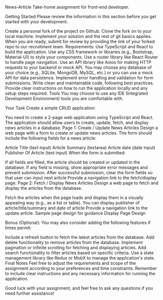 News-Article
Take-home assignment for front-end developer.

Getting Started
Please review the information in this section before you get started with your development.

Create a personal fork of the project on Github.
Clone the fork on to your local machine.
Implement your solution and the rest of git basics applies.
When you are ready, submit for review by providing the link of your forked repo to our recruitment team.
Requirements:
Use TypeScript and React to build the application.
Use any CSS framework or libraries (e.g., Bootstrap, Material-UI) to style your components.
Use a router library like React Router to handle page navigation.
Use an API library like Axios for making HTTP requests to your backend or mock API.
You may choose any database of your choice (e.g., SQLite, MongoDB, MySQL, etc.) or you can use a mock API for data persistence.
Implement error handling and validation for form submissions.
Write clean and maintainable code, following best practices.
Provide clear instructions on how to run the application locally and any setup steps required.
Tools
You may choose to use any IDE (Integrated Development Environment) tools you are comfortable with.

Your Task
Create a simple CRUD application:

You need to create a 2-page web application using TypeScript and React.
The application should allow users to create, update, fetch, and display news articles in a database.
Page 1: Create / Update News Articles
Design a web page with a form to create or update news articles. The form should include the following fields for a news article:

Article Title (text input)
Article Summary (textarea)
Article date (date input)
Publisher Of Article (text input)
When the form is submitted:

If all fields are filled, the article should be created or updated in the database.
If any field is missing, show appropriate error messages and prevent submission.
After successful submission, clear the form fields so that user can input next article
Provide a navigation link to the fetch/display page.
Page 2: Fetch / Display News Articles
Design a web page to fetch and display the articles from the database.

Fetch the articles when the page loads and display them in a visually appealing way (e.g., as a list or table). You can display publisher of article/title/summary and date of article
Provide a navigation link to the update article.
Sample page design for guidance Display Page Design

Bonus (Optional):
You may also consider adding the following features if times permit:

Include a refresh button to fetch the latest articles from the database.
Add delete functionality to remove articles from the database.
Implement pagination or infinite scrolling for fetching and displaying articles.
Add search functionality to filter articles based on specific criteria.
Use a state management library like Redux or MobX to manage the application's state.
Final Notes
Feel free to adjust the requirements and scope of the assignment according to your preferences and time constraints. Remember to include clear instructions and any necessary information for running the application.

Good luck with your assignment, and feel free to ask any questions if you need further assistance!